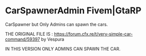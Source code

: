 # CarSpawnerAdmin Fivem|GtaRP

CarSpawner but Only Admins can spawn the cars.

THE ORIGINAL FILE IS : https://forum.cfx.re/t/very-simple-car-command/59397 by Vespura

IN THIS VERSION ONLY ADMINS CAN SPAWN THE CAR.
